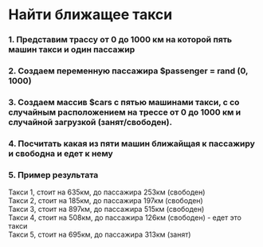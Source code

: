 # Найти ближащее такси

### 1. Представим трассу от 0 до 1000 км на которой пять машин такси и один пассажир

### 2. Создаем переменную пассажира $passenger = rand (0, 1000)

### 3. Создаем массив $cars с пятью машинами такси, с со случайным расположением на трессе от 0 до 1000 км и случайной загрузкой (занят/свободен). 

### 4. Посчитать какая из пяти машин ближайщая к пассажиру и свободна и едет к нему

### 5. Пример результата
Такси 1, стоит на 635км, до пассажира 253км (свободен)  
Такси 2, стоит на 185км, до пассажира 197км (свободен)  
Такси 3, стоит на 897км, до пассажира 515км (свободен)  
Такси 4, стоит на 508км, до пассажира 126км (свободен) - едет это такси  
Такси 5, стоит на 695км, до пассажира 313км (занят)  
